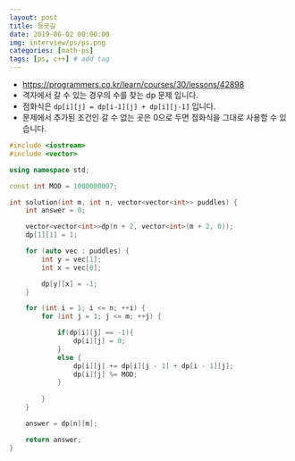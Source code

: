```yaml
---
layout: post
title: 등굣길
date: 2019-06-02 00:00:00
img: interview/ps/ps.png
categories: [math-ps] 
tags: [ps, c++] # add tag
---
```


- https://programmers.co.kr/learn/courses/30/lessons/42898
- 격자에서 갈 수 있는 경우의 수를 찾는 dp 문제 입니다.
- 점화식은 `dp[i][j] = dp[i-1][j] + dp[i][j-1]` 입니다.
- 문제에서 추가된 조건인 갈 수 없는 곳은 0으로 두면 점화식을 그대로 사용할 수 있습니다.

```cpp
#include <iostream>
#include <vector>

using namespace std;

const int MOD = 1000000007;

int solution(int m, int n, vector<vector<int>> puddles) {
	int answer = 0;

	vector<vector<int>>dp(n + 2, vector<int>(m + 2, 0));
	dp[1][1] = 1;

	for (auto vec : puddles) {
		int y = vec[1];
		int x = vec[0];

		dp[y][x] = -1;
	}

	for (int i = 1; i <= n; ++i) {
		for (int j = 1; j <= m; ++j) {

			if(dp[i][j] == -1){
				dp[i][j] = 0;
			}
			else {
				dp[i][j] += dp[i][j - 1] + dp[i - 1][j];
				dp[i][j] %= MOD;
			}
			
		}
	}

	answer = dp[n][m];

	return answer;
}
```